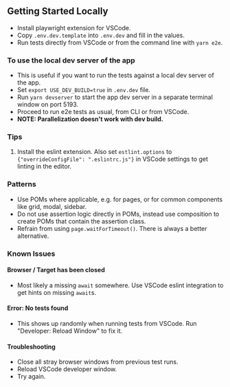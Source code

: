 ## Getting Started Locally

-   Install playwright extension for VSCode.
-   Copy `.env.dev.template` into `.env.dev` and fill in the values.
-   Run tests directly from VSCode or from the command line with `yarn e2e`.

### To use the local dev server of the app

-   This is useful if you want to run the tests against a local dev server of
    the app.
-   Set `export USE_DEV_BUILD=true` in `.env.dev` file.
-   Run `yarn devserver` to start the app dev server in a separate terminal
    window on port 5193.
-   Proceed to run e2e tests as usual, from CLI or from VSCode.
-   **NOTE: Parallelization doesn't work with dev build.**

### Tips

1. Install the eslint extension. Also set `estlint.options` to
   `{"overrideConfigFile": ".eslintrc.js"}` in VSCode settings to get linting
   in the editor.

### Patterns

-   Use POMs where applicable, e.g. for pages, or for common components like
    grid, modal, sidebar.
-   Do not use assertion logic directly in POMs, instead use composition to
    create POMs that contain the assertion class.
-   Refrain from using `page.waitForTimeout()`. There is always a better
    alternative.

### Known Issues

#### Browser / Target has been closed

-   Most likely a missing `await` somewhere. Use VSCode eslint integration to
    get hints on missing `await`s.

#### Error: No tests found

-   This shows up randomly when running tests from VSCode. Run "Developer:
    Reload Window" to fix it.

#### Troubleshooting

-   Close all stray browser windows from previous test runs.
-   Reload VSCode developer window.
-   Try again.
